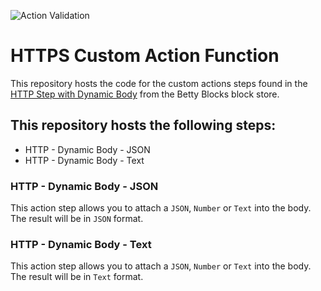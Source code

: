 ![Action Validation](https://github.com/betty-services/HTTPS-Helper-Steps-Custom-Action-Functions/actions/workflows/main.yml/badge.svg?event=push)

# HTTPS Custom Action Function

This repository hosts the code for the custom actions steps found in the [HTTP Step with Dynamic Body](https://my.bettyblocks.com/block-store/ce6fcfdb-6d89-4221-89d0-f8d9dd86e569/dev/) from the Betty Blocks block store.

## This repository hosts the following steps:

- HTTP - Dynamic Body - JSON
- HTTP - Dynamic Body - Text

### HTTP - Dynamic Body - JSON

This action step allows you to attach a `JSON`, `Number` or `Text` into the body.
The result will be in `JSON` format.

### HTTP - Dynamic Body - Text

This action step allows you to attach a `JSON`, `Number` or `Text` into the body.
The result will be in `Text` format.

